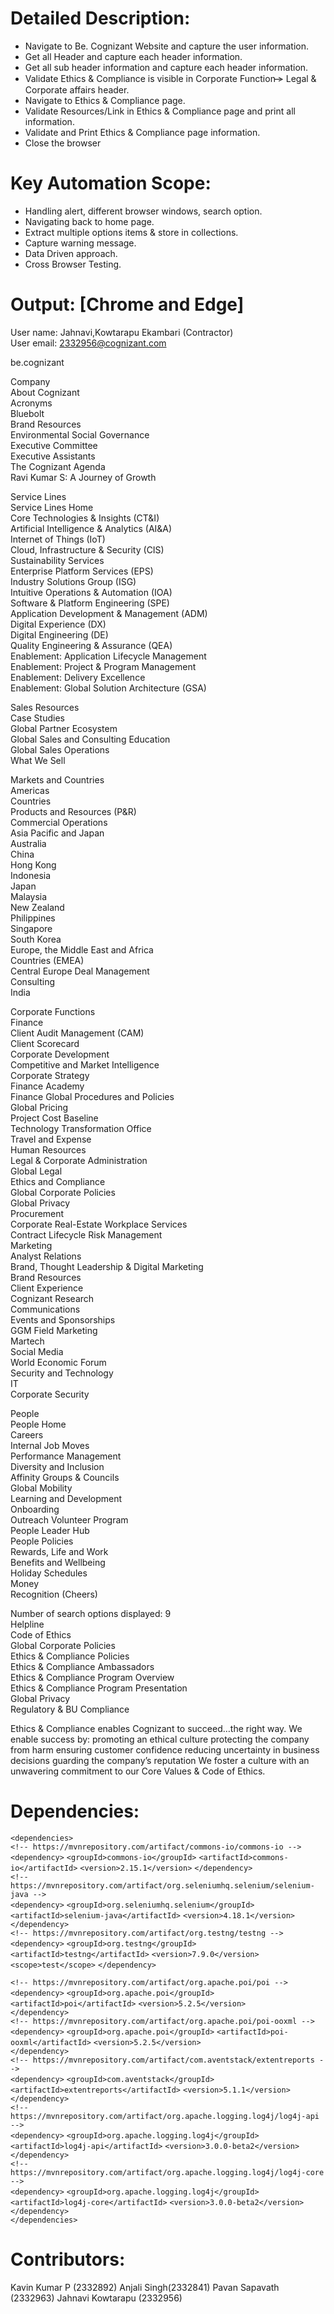 Detailed Description:    
====================
 - Navigate to Be. Cognizant Website and capture the user information.
 - Get all Header and capture each header information.
 - Get all sub header information and capture each header information.
 - Validate Ethics & Compliance is visible in Corporate Function ̶̶> Legal & Corporate affairs header.
 - Navigate to Ethics & Compliance page.
 - Validate Resources/Link in Ethics & Compliance page and print all information.
 - Validate and Print Ethics & Compliance page information.
 - Close the browser

Key Automation Scope:
====================
 - Handling alert, different browser windows, search option.
 - Navigating back to home page.
 - Extract multiple options items & store in collections.
 - Capture warning message.
 - Data Driven approach.
 - Cross Browser Testing.

Output: [Chrome and Edge]
==================

User name: Jahnavi,Kowtarapu Ekambari (Contractor)<br>
User email: 2332956@cognizant.com<br>

be.cognizant<br>

Company<br>
  About Cognizant<br>
  Acronyms<br>
  Bluebolt<br>
  Brand Resources<br>
  Environmental Social Governance<br>
  Executive Committee<br>
  Executive Assistants<br>
  The Cognizant Agenda<br>
  Ravi Kumar S: A Journey of Growth<br>

Service Lines<br>
  Service Lines Home<br>
  Core Technologies & Insights (CT&I)<br>
     Artificial Intelligence & Analytics (AI&A)<br>
     Internet of Things (IoT)<br>
     Cloud, Infrastructure & Security (CIS)<br>
     Sustainability Services<br>
  Enterprise Platform Services (EPS)<br>
  Industry Solutions Group (ISG)<br>
  Intuitive Operations & Automation (IOA)<br>
  Software & Platform Engineering (SPE)<br>
     Application Development & Management (ADM)<br>
     Digital Experience (DX)<br>
     Digital Engineering (DE)<br>
     Quality Engineering & Assurance (QEA)<br>
  Enablement: Application Lifecycle Management<br>
  Enablement: Project & Program Management<br>
  Enablement: Delivery Excellence<br>
  Enablement: Global Solution Architecture (GSA)<br>

Sales Resources<br>
  Case Studies<br>
  Global Partner Ecosystem<br>
  Global Sales and Consulting Education<br>
  Global Sales Operations<br>
  What We Sell<br>

Markets and Countries<br>
  Americas<br>
     Countries<br>
     Products and Resources (P&R)<br>
     Commercial Operations<br>
  Asia Pacific and Japan<br>
     Australia<br>
     China<br>
     Hong Kong<br>
     Indonesia<br>
     Japan<br>
     Malaysia<br>
     New Zealand<br>
     Philippines<br>
     Singapore<br>
     South Korea<br>
  Europe, the Middle East and Africa<br>
     Countries (EMEA)<br>
     Central Europe Deal Management<br>
  Consulting<br>
  India<br>

Corporate Functions<br>
  Finance<br>
     Client Audit Management (CAM)<br>
     Client Scorecard<br>
     Corporate Development<br>
     Competitive and Market Intelligence<br>
     Corporate Strategy<br>
     Finance Academy<br>
     Finance Global Procedures and Policies<br>
     Global Pricing<br>
     Project Cost Baseline<br>
     Technology Transformation Office<br>
     Travel and Expense<br>
  Human Resources<br>
  Legal & Corporate Administration<br>
     Global Legal<br>
     Ethics and Compliance<br>
     Global Corporate Policies<br>
     Global Privacy<br>
     Procurement<br>
     Corporate Real-Estate Workplace Services<br>
     Contract Lifecycle Risk Management<br>
  Marketing<br>
     Analyst Relations<br>
     Brand, Thought Leadership & Digital Marketing<br>
     Brand Resources<br>
     Client Experience<br>
     Cognizant Research<br>
     Communications<br>
     Events and Sponsorships<br>
     GGM Field Marketing<br>
     Martech<br>
     Social Media<br>
     World Economic Forum<br>
  Security and Technology<br>
     IT<br>
     Corporate Security<br>

People<br>
  People Home<br>
  Careers<br>
     Internal Job Moves<br>
     Performance Management<br>
  Diversity and Inclusion<br>
     Affinity Groups & Councils<br>
  Global Mobility<br>
  Learning and Development<br>
  Onboarding<br>
  Outreach Volunteer Program<br>
  People Leader Hub<br>
  People Policies<br>
  Rewards, Life and Work<br>
     Benefits and Wellbeing<br>
     Holiday Schedules<br>
     Money<br>
     Recognition (Cheers)<br>

Number of search options displayed: 9<br>
Helpline<br>
Code of Ethics<br>
Global Corporate Policies<br>
Ethics & Compliance Policies<br>
Ethics & Compliance Ambassadors<br>
Ethics & Compliance Program Overview<br>
Ethics & Compliance Program Presentation<br>
Global Privacy<br>
Regulatory & BU Compliance<br>

Ethics & Compliance enables Cognizant to succeed…the right way.
We enable success by:
promoting an ethical culture
protecting the company from harm
ensuring customer confidence
reducing uncertainty in business decisions
guarding the company’s reputation
We foster a culture with an unwavering commitment to our Core Values & Code of Ethics.

Dependencies:
==========


  `<dependencies>`<br>
 `<!-- https://mvnrepository.com/artifact/commons-io/commons-io -->`<br>
`<dependency>`
    `<groupId>commons-io</groupId>`
    `<artifactId>commons-io</artifactId>`
    `<version>2.15.1</version>`
`</dependency>`<br>
`<!-- https://mvnrepository.com/artifact/org.seleniumhq.selenium/selenium-java -->`<br>
`<dependency>`
    `<groupId>org.seleniumhq.selenium</groupId>`
    `<artifactId>selenium-java</artifactId>`
    `<version>4.18.1</version>`
`</dependency>`<br>
`<!-- https://mvnrepository.com/artifact/org.testng/testng -->`<br>
`<dependency>`
    `<groupId>org.testng</groupId>`
    `<artifactId>testng</artifactId>`
    `<version>7.9.0</version>`
    `<scope>test</scope>`
`</dependency>`<br>

`<!-- https://mvnrepository.com/artifact/org.apache.poi/poi -->`<br>
`<dependency>`
    `<groupId>org.apache.poi</groupId>`
    `<artifactId>poi</artifactId>`
    `<version>5.2.5</version>`<br>
`</dependency>`<br>
`<!-- https://mvnrepository.com/artifact/org.apache.poi/poi-ooxml -->`<br>
`<dependency>`
    `<groupId>org.apache.poi</groupId>`
    `<artifactId>poi-ooxml</artifactId>`
    `<version>5.2.5</version>`<br>
`</dependency>`<br>
`<!-- https://mvnrepository.com/artifact/com.aventstack/extentreports -->`<br>
`<dependency>`
    `<groupId>com.aventstack</groupId>`
    `<artifactId>extentreports</artifactId>`
    `<version>5.1.1</version>`<br>
`</dependency>`<br>
`<!-- https://mvnrepository.com/artifact/org.apache.logging.log4j/log4j-api -->`<br>
`<dependency>`
    `<groupId>org.apache.logging.log4j</groupId>`
    `<artifactId>log4j-api</artifactId>`
    `<version>3.0.0-beta2</version>`<br>
`</dependency>`<br>
`<!-- https://mvnrepository.com/artifact/org.apache.logging.log4j/log4j-core -->`<br>
`<dependency>`
    `<groupId>org.apache.logging.log4j</groupId>`
    `<artifactId>log4j-core</artifactId>`
    `<version>3.0.0-beta2</version>`<br>
`</dependency>`<br>
`</dependencies>`

Contributors:
==========
 
Kavin Kumar P (2332892)
Anjali Singh(2332841)
Pavan Sapavath (2332963)
Jahnavi Kowtarapu (2332956)